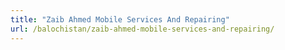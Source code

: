 ```yaml
---
title: "Zaib Ahmed Mobile Services And Repairing"
url: /balochistan/zaib-ahmed-mobile-services-and-repairing/
---
```

